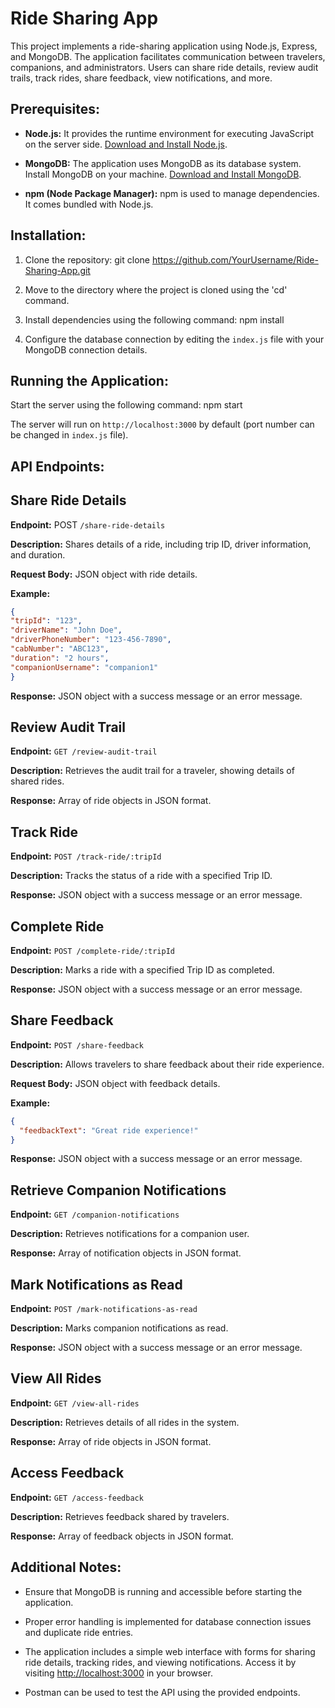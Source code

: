 # Ride Sharing App

This project implements a ride-sharing application using Node.js, Express, and MongoDB. The application facilitates communication between travelers, companions, and administrators. Users can share ride details, review audit trails, track rides, share feedback, view notifications, and more.

## Prerequisites:

- **Node.js:** It provides the runtime environment for executing JavaScript on the server side. [Download and Install Node.js](https://nodejs.org/).

- **MongoDB:** The application uses MongoDB as its database system. Install MongoDB on your machine. [Download and Install MongoDB](https://www.mongodb.com/try/download/community).

- **npm (Node Package Manager):** npm is used to manage dependencies. It comes bundled with Node.js.

## Installation:

1. Clone the repository:
git clone https://github.com/YourUsername/Ride-Sharing-App.git

2. Move to the directory where the project is cloned using the 'cd' command.

3. Install dependencies using the following command:
npm install

4. Configure the database connection by editing the `index.js` file with your MongoDB connection details.

## Running the Application:

Start the server using the following command:
npm start

The server will run on `http://localhost:3000` by default (port number can be changed in `index.js` file).

## API Endpoints:

## Share Ride Details

**Endpoint:** POST `/share-ride-details`

**Description:** Shares details of a ride, including trip ID, driver information, and duration.

**Request Body:** JSON object with ride details.

**Example:**
```json
{
"tripId": "123",
"driverName": "John Doe",
"driverPhoneNumber": "123-456-7890",
"cabNumber": "ABC123",
"duration": "2 hours",
"companionUsername": "companion1"
}
```
**Response:** JSON object with a success message or an error message.

## Review Audit Trail

**Endpoint:** `GET /review-audit-trail`

**Description:** Retrieves the audit trail for a traveler, showing details of shared rides.

**Response:** Array of ride objects in JSON format.

## Track Ride

**Endpoint:** `POST /track-ride/:tripId`

**Description:** Tracks the status of a ride with a specified Trip ID.

**Response:** JSON object with a success message or an error message.

## Complete Ride

**Endpoint:** `POST /complete-ride/:tripId`

**Description:** Marks a ride with a specified Trip ID as completed.

**Response:** JSON object with a success message or an error message.

## Share Feedback

**Endpoint:** `POST /share-feedback`

**Description:** Allows travelers to share feedback about their ride experience.

**Request Body:** JSON object with feedback details.

**Example:**
```json
{
  "feedbackText": "Great ride experience!"
}
```
**Response:** JSON object with a success message or an error message.

## Retrieve Companion Notifications

**Endpoint:** `GET /companion-notifications`

**Description:** Retrieves notifications for a companion user.

**Response:** Array of notification objects in JSON format.

## Mark Notifications as Read

**Endpoint:** `POST /mark-notifications-as-read`

**Description:** Marks companion notifications as read.

**Response:** JSON object with a success message or an error message.

## View All Rides

**Endpoint:** `GET /view-all-rides`

**Description:** Retrieves details of all rides in the system.

**Response:** Array of ride objects in JSON format.

## Access Feedback

**Endpoint:** `GET /access-feedback`

**Description:** Retrieves feedback shared by travelers.

**Response:** Array of feedback objects in JSON format.

## Additional Notes:

- Ensure that MongoDB is running and accessible before starting the application.

- Proper error handling is implemented for database connection issues and duplicate ride entries.

- The application includes a simple web interface with forms for sharing ride details, tracking rides, and viewing notifications. Access it by visiting [http://localhost:3000](http://localhost:3000) in your browser.

- Postman can be used to test the API using the provided endpoints.
